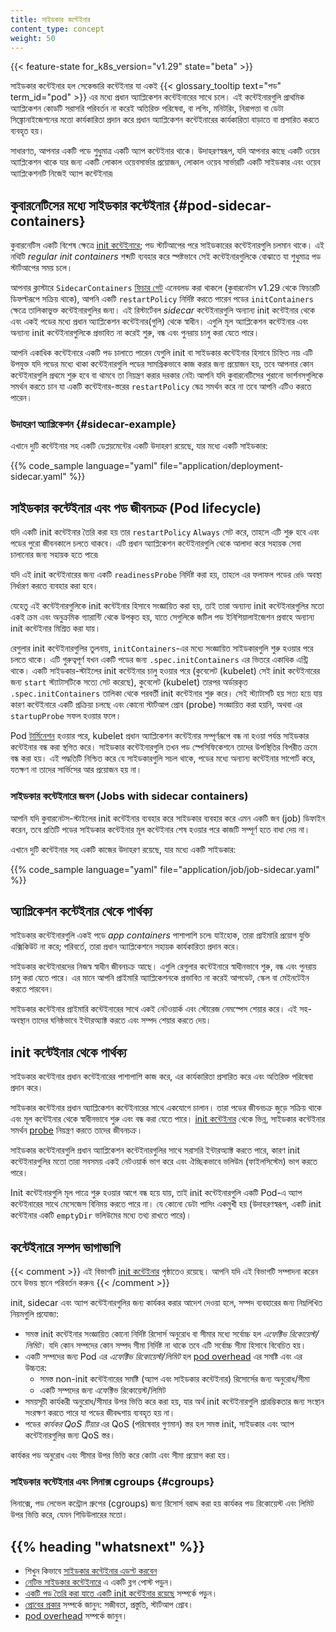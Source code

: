 ```yaml
---
title: সাইডকার কন্টেইনার 
content_type: concept
weight: 50
---
```


<!-- overview -->
{{< feature-state for_k8s_version="v1.29" state="beta" >}}

সাইডকার কন্টেইনার হল সেকেন্ডারি কন্টেইনার যা একই {{< glossary_tooltip text="পড" term_id="pod" >}}
এর মধ্যে প্রধান অ্যাপ্লিকেশন কন্টেইনারের সাথে চলে।
এই কন্টেইনারগুলি প্রাথমিক অ্যাপ্লিকেশন কোডটি সরাসরি পরিবর্তন না করেই অতিরিক্ত পরিষেবা, বা
লগিং, মনিটরিং, নিরাপত্তা বা ডেটা সিঙ্ক্রোনাইজেশনের মতো কার্যকারিতা প্রদান করে
প্রধান অ্যাপ্লিকেশন কন্টেইনারের কার্যকারিতা বাড়াতে বা প্রসারিত করতে ব্যবহৃত হয়।

সাধারণত, আপনার একটি পডে শুধুমাত্র একটি অ্যাপ কন্টেইনার থাকে। উদাহরণস্বরূপ, যদি আপনার কাছে একটি ওয়েব
অ্যাপ্লিকেশন থাকে যার জন্য একটি লোকাল ওয়েবসার্ভার প্রয়োজন, লোকাল ওয়েব সার্ভারটি একটি সাইডকার এবং
ওয়েব অ্যাপ্লিকেশনটি নিজেই অ্যাপ কন্টেইনার৷

<!-- body -->

## কুবারনেটিসের  মধ্যে সাইডকার কন্টেইনার {#pod-sidecar-containers}

কুবারনেটিস একটি বিশেষ ক্ষেত্রে
[init কন্টেইনারে](/docs/concepts/workloads/pods/init-containers/); পড স্টার্টআপের পরে
সাইডকারের কন্টেইনারগুলি চলমান থাকে। এই নথিটি _regular init containers_ শব্দটি ব্যবহার করে স্পষ্টভাবে
সেই কন্টেইনারগুলিকে বোঝাতে যা শুধুমাত্র পড স্টার্টআপের সময় চলে।

আপনার ক্লাস্টারে `SidecarContainers`
[ফিচার গেট](/docs/reference/command-line-tools-reference/feature-gates/) এনেবলড করা
থাকলে (কুবারনেটস v1.29 থেকে ফিচারটি ডিফল্টরূপে সক্রিয় থাকে), আপনি একটি `restartPolicy` নির্দিষ্ট করতে পারেন
পডের `initContainers` ক্ষেত্রে তালিকাভুক্ত কন্টেইনারগুলির জন্য।
এই রিস্টার্টেবল _sidecar_ কন্টেইনারগুলি অন্যান্য init কন্টেইনার থেকে এবং
একই পডের মধ্যে প্রধান অ্যাপ্লিকেশন কন্টেইনার(গুলি) থেকে স্বাধীন।
এগুলি মূল অ্যাপ্লিকেশন কন্টেইনার এবং অন্যান্য init কন্টেইনারগুলিকে প্রভাবিত না করেই শুরু, বন্ধ
এবং পুনরায় চালু করা যেতে পারে।

আপনি একাধিক কন্টেইনারে একটি পড চালাতে পারেন যেগুলি init বা সাইডকার কন্টেইনার হিসাবে
চিহ্নিত নয়৷ এটি উপযুক্ত যদি পডের মধ্যে থাকা কন্টেইনারগুলি পডের সামগ্রিকভাবে
কাজ করার জন্য প্রয়োজন হয়, তবে আপনার কোন কন্টেইনারগুলি প্রথমে শুরু হবে বা থামবে তা নিয়ন্ত্রণ করার দরকার নেই৷
আপনি যদি কুবারনেটিসের পুরানো ভার্শনসগুলিকে সমর্থন করতে চান যা একটি কন্টেইনার-স্তরের `restartPolicy`
ষেত্র সমর্থন করে না তবে আপনি এটিও করতে পারেন।

### উদাহরণ অ্যাপ্লিকেশন {#sidecar-example}

এখানে দুটি কন্টেইনার সহ একটি ডেপ্লয়মেন্টের একটি উদাহরণ রয়েছে, যার মধ্যে একটি সাইডকার:

{{% code_sample language="yaml" file="application/deployment-sidecar.yaml" %}}

## সাইডকার কন্টেইনার এবং পড জীবনচক্র (Pod lifecycle)

যদি একটি init কন্টেইনার তৈরি করা হয় তার `restartPolicy` `Always` সেট করে,
তাহলে এটি শুরু হবে এবং পডের পুরো জীবনকালে চলতে থাকবে। এটি প্রধান অ্যাপ্লিকেশন
কন্টেইনারগুলি থেকে আলাদা করে সহায়ক সেবা চালানোর জন্য সহায়ক হতে পারে৷

যদি এই init কন্টেইনারের জন্য একটি `readinessProbe` নির্দিষ্ট করা হয়, তাহলে এর ফলাফল
পডের `রেডি` অবস্থা নির্ধারণ করতে ব্যবহার করা হবে।

যেহেতু এই কন্টেইনারগুলিকে init কন্টেইনার হিসাবে সংজ্ঞায়িত করা হয়, তাই তারা অন্যান্য
init কন্টেইনারগুলির মতো একই ক্রম এবং অনুক্রমিক গ্যারান্টি থেকে উপকৃত হয়,
যাতে সেগুলিকে জটিল পড ইনিশিয়ালাইজেশন প্রবাহে অন্যান্য init কন্টেইনার মিশ্রিত করা যায়।

রেগুলার init কন্টেইনারগুলির তুলনায়, `initContainers`-এর মধ্যে সংজ্ঞায়িত সাইডকারগুলি
শুরু হওয়ার পরে চলতে থাকে। এটি গুরুত্বপূর্ণ যখন একটি পডের জন্য `.spec.initContainers`
এর ভিতরে একাধিক এন্ট্রি থাকে। একটি সাইডকার-স্টাইলের init কন্টেইনার চালু হওয়ার পরে (কুবেলেট (kubelet)
সেই init কন্টেইনারের জন্য `start` স্ট্যাটাসটিকে সত্যে সেট করেছে), কুবেলেট (kubelet) তারপর অর্ডারকৃত
`.spec.initContainers` তালিকা থেকে পরবর্তী init কন্টেইনার শুরু করে।
সেই স্ট্যাটাসটি হয় সত্য হয়ে যায় কারণ কন্টেইনারে একটি প্রক্রিয়া চলছে এবং কোনো স্টার্টআপ
প্রোব (probe) সংজ্ঞায়িত করা হয়নি, অথবা এর `startupProbe` সফল হওয়ার ফলে।

Pod [টার্মিনেশন](/docs/concepts/workloads/pods/pod-lifecycle/#termination-with-sidecars) হওয়ার পরে, 
kubelet প্রধান অ্যাপ্লিকেশন কন্টেইনার সম্পূর্ণরূপে বন্ধ না হওয়া পর্যন্ত সাইডকার কন্টেইনার বন্ধ করা স্থগিত করে।
সাইডকার কন্টেইনারগুলি তখন পড স্পেসিফিকেশনে তাদের উপস্থিতির বিপরীত ক্রমে বন্ধ করা হয়।
এই পদ্ধতিটি নিশ্চিত করে যে সাইডকারগুলি সচল থাকে, পডের মধ্যে অন্যান্য কন্টেইনার সাপোর্ট করে, 
যতক্ষণ না তাদের সার্ভিসের আর প্রয়োজন হয় না।

### সাইডকার কন্টেইনারে জবস (Jobs with sidecar containers)

আপনি যদি কুবারনেটস-স্টাইলের init কন্টেইনার ব্যবহার করে সাইডকার ব্যবহার করে এমন একটি জব (job) ডিফাইন করেন,
তবে প্রতিটি পডের সাইডকার কন্টেইনার মূল কন্টেইনার শেষ হওয়ার পরে কাজটি
সম্পূর্ণ হতে বাধা দেয় না।

এখানে দুটি কন্টেইনার সহ একটি কাজের উদাহরণ রয়েছে, যার মধ্যে একটি সাইডকার:

{{% code_sample language="yaml" file="application/job/job-sidecar.yaml" %}}

## অ্যাপ্লিকেশন কন্টেইনার থেকে পার্থক্য

সাইডকার কন্টেইনারগুলি একই পডে _app containers_ পাশাপাশি চলে৷ যাইহোক, তারা প্রাইমারি
প্রয়োগ যুক্তি এক্সিকিউট না করে; পরিবর্তে, তারা প্রধান অ্যাপ্লিকেশনে সহায়ক
কার্যকারিতা প্রদান করে।

সাইডকার কন্টেইনারদের নিজস্ব স্বাধীন জীবনচক্র আছে। এগুলি রেগুলার কন্টেইনারে স্বাধীনভাবে শুরু, বন্ধ
এবং পুনরায় চালু করা যেতে পারে। এর মানে আপনি প্রাইমারি অ্যাপ্লিকেশনকে
প্রভাবিত না করেই আপডেট, স্কেল বা মেইনটেইন করতে পারবেন।

সাইডকার কন্টেইনার প্রাইমারি কন্টেইনারের সাথে একই নেটওয়ার্ক এবং স্টোরেজ নেমস্পেস
শেয়ার করে। এই সহ-অবস্থান তাদের ঘনিষ্ঠভাবে ইন্টারঅ্যাক্ট করতে এবং সম্পদ শেয়ার করতে দেয়।

## init কন্টেইনার থেকে পার্থক্য

সাইডকার কন্টেইনার প্রধান কন্টেইনারের পাশাপাশি কাজ করে, এর কার্যকারিতা প্রসারিত করে এবং
অতিরিক্ত পরিষেবা প্রদান করে।

সাইডকার কন্টেইনার প্রধান অ্যাপ্লিকেশন কন্টেইনারের সাথে একযোগে চালান। তারা পডের
জীবনচক্র জুড়ে সক্রিয় থাকে এবং মূল কন্টেইনার থেকে স্বাধীনভাবে শুরু এবং
বন্ধ করা যেতে পারে। [init কন্টেইনার](/docs/concepts/workloads/pods/init-containers/) থেকে ভিন্ন,
সাইডকার কন্টেইনার সমর্থন [probe](/docs/concepts/workloads/pods/pod-lifecycle/#types-of-probe) নিয়ন্ত্রণ করতে তাদের জীবনচক্র।

সাইডকার কন্টেইনারগুলি প্রধান অ্যাপ্লিকেশন কন্টেইনারগুলির সাথে সরাসরি ইন্টারঅ্যাক্ট করতে পারে, কারণ
init কন্টেইনারগুলির মতো তারা সবসময় একই নেটওয়ার্ক ভাগ করে এবং ঐচ্ছিকভাবে ভলিউম (ফাইলসিস্টেম)
ভাগ করতে পারে।

Init কন্টেইনারগুলি মূল পাত্রে শুরু হওয়ার আগে বন্ধ হয়ে যায়, তাই init কন্টেইনারগুলি একটি Pod-এ
অ্যাপ কন্টেইনারের সাথে মেসেজেস বিনিময় করতে পারে না। যে কোনো ডেটা পাসিং একমুখী হয়
(উদাহরণস্বরূপ, একটি init কন্টেইনার একটি `emptyDir` ভলিউমের মধ্যে তথ্য রাখতে পারে)।

## কন্টেইনারে সম্পদ ভাগাভাগি

{{< comment >}}
এই বিভাগটি [init কন্টেইনার](/docs/concepts/workloads/pods/init-containers/) পৃষ্ঠাতেও রয়েছে।
আপনি যদি এই বিভাগটি সম্পাদনা করেন তবে উভয় স্থানে পরিবর্তন করুন৷
{{< /comment >}}

init, sidecar এবং অ্যাপ কন্টেইনারগুলির জন্য কার্যকর করার আদেশ দেওয়া হলে, সম্পদ ব্যবহারের জন্য
নিম্নলিখিত নিয়মগুলি প্রযোজ্য:

* সমস্ত init কন্টেইনার সংজ্ঞায়িত কোনো নির্দিষ্ট রিসোর্স অনুরোধ বা সীমার মধ্যে
  সর্বোচ্চ হল *এফেক্টিভ রিকোয়েস্ট/লিমিট*। যদি কোন সম্পদের কোন সম্পদ সীমা
  নির্দিষ্ট না থাকে তবে এটি সর্বোচ্চ সীমা হিসাবে বিবেচিত হয়।
* একটি সম্পদের জন্য Pod এর *এফেক্টিভ রিকোয়েস্ট/লিমিট* হল
  [pod overhead](/docs/concepts/scheduling-eviction/pod-overhead/) এর সমষ্টি এবং এর উচ্চতর:
  * সমস্ত non-init কন্টেইনারের সমষ্টি (অ্যাপ এবং সাইডকার কন্টেইনার) রিসোর্সের জন্য
    অনুরোধ/সীমা
  * একটি সম্পদের জন্য এফেক্টিভ রিকোয়েস্ট/লিমিট
* সময়সূচী কার্যকরী অনুরোধ/সীমার উপর ভিত্তি করে করা হয়, যার অর্থ init কন্টেইনারগুলি
  প্রারম্ভিকতার জন্য সংস্থান সংরক্ষণ করতে পারে যা পডের জীবদ্দশায়
  ব্যবহৃত হয় না।
* পডের *কার্যকর QoS টিয়ার* এর QoS (পরিষেবার গুণমান) স্তর হল সমস্ত init,
  সাইডকার এবং অ্যাপ কন্টেইনারগুলির জন্য QoS স্তর।

কার্যকর পড অনুরোধ এবং সীমার উপর ভিত্তি করে কোটা এবং সীমা প্রয়োগ
করা হয়।

### সাইডকার কন্টেইনার এবং লিনাক্স cgroups {#cgroups}

লিনাক্সে, পড লেভেল কন্ট্রোল গ্রুপের (cgroups) জন্য রিসোর্স বরাদ্দ করা হয় কার্যকর পড রিকোয়েস্ট এবং লিমিট উপর ভিত্তি করে,
যেমন শিডিউলারের মতো।

## {{% heading "whatsnext" %}}

* শিখুন কিভাবে [সাইডকার কন্টেইনার এডপ্ট করবেন](/docs/tutorials/configuration/pod-sidecar-containers/)
* [নেটিভ সাইডকার কন্টেইনারে](/blog/2023/08/25/native-sidecar-containers/) এ একটি ব্লগ পোস্ট পড়ুন।
* [একটি পড তৈরি করা যাতে একটি init কন্টেইনার রয়েছে](/docs/tasks/configure-pod-container/configure-pod-initialization/#create-a-pod-that-has-an-init-container) সম্পর্কে পড়ুন।
* [প্রোবের প্রকার](/docs/concepts/workloads/pods/pod-lifecycle/#types-of-probe) সম্পর্কে জানুন: সজীবতা, প্রস্তুতি, স্টার্টআপ প্রোব।
* [pod overhead](/docs/concepts/scheduling-eviction/pod-overhead/) সম্পর্কে জানুন।

